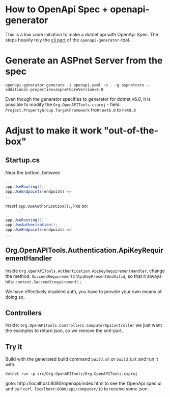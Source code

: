 # How to OpenApi Spec + openapi-generator 
This is a low code initiation to make a dotnet api with OpenApi Spec.
The steps heavily rely the [cli part](https://openapi-generator.tech/docs/installation) of the `openapi-generator`-tool.
# Generate an ASPnet Server from the spec
```shell
openapi-generator generate -i openapi.yaml -o . -g aspnetcore --additional-properties=aspnetCoreVersion=6.0
```
Even though the generator specifies to generator for dotnet v6.0, it is possible to modify the `Org.OpenAPITools.csproj` - field: `Project.PropertyGroup.TargetFramework` from `net6.0` to `net8.0`

# Adjust to make it work "out-of-the-box"
## Startup.cs
Near the bottom, between 
```csharp
...
app.UseRouting();
app.UseEndpoints(endpoints =>
...
```
insert `app.UseAuthorization();`, like so:
```csharp
...
app.UseRouting();
app.UseAuthorization();
app.UseEndpoints(endpoints =>
...
```
## Org.OpenAPITools.Authentication.ApiKeyRequirementHandler
Inside `Org.OpenAPITools.Authentication.ApiKeyRequirementHandler`, change the method: 
`SucceedRequirementIfApiKeyPresentAndValid`, so that it always hits: `context.Succeed(requirement);`  

We have effectively disabled auth, you have to provide your own means of doing so.

## Controllers
Inside: `Org.OpenAPITools.Controllers.ComputerApiController` we just want the examples to return json, so we remove the 
xml-part.

## Try it
Build with the generated build command `build.sh` or `build.bat` and run it with:
```shell
dotnet run -p src/Org.OpenAPITools/Org.OpenAPITools.csproj
```
goto: http://localhost:8080/openapi/index.html to see the OpenApi spec ui
and call `curl localhost:8080/api/computer/10` to receive some json.